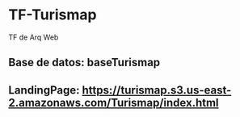 # TF-Turismap
TF de Arq Web
## Base de datos: baseTurismap
## LandingPage: https://turismap.s3.us-east-2.amazonaws.com/Turismap/index.html
